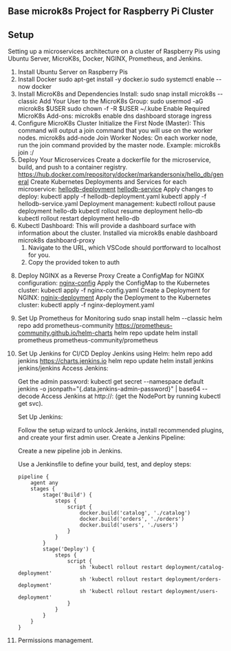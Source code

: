 ## Base microk8s Project for Raspberry Pi Cluster ##

## Setup ##
Setting up a microservices architecture on a cluster of Raspberry Pis using Ubuntu Server, MicroK8s, Docker, NGINX, Prometheus, and Jenkins.

1. Install Ubuntu Server on Raspberry Pis
3. Install Docker
    sudo apt-get install -y docker.io
    sudo systemctl enable --now docker
4. Install MicroK8s and Dependencies
    Install:
        sudo snap install microk8s --classic
    Add Your User to the MicroK8s Group:
        sudo usermod -aG microk8s $USER
        sudo chown -f -R $USER ~/.kube
    Enable Required MicroK8s Add-ons:
        microk8s enable dns dashboard storage ingress
5. Configure MicroK8s Cluster
    Initialize the First Node (Master):
    This command will output a join command that you will use on the worker nodes.
        microk8s add-node
    Join Worker Nodes:
    On each worker node, run the join command provided by the master node. Example:
        microk8s join <master-node-ip>:<port>/<token>
6. Deploy Your Microservices
    Create a dockerfile for the microservice, build, and push to a container registry.
        https://hub.docker.com/repository/docker/markandersonix/hello_db/general
    Create Kubernetes Deployments and Services for each microservice:
        [hellodb-deployment](hello_db/hellodb-deployment.yaml)
        [hellodb-service](hello_db/hellodb-service.yaml)
    Apply changes to deploy:
        kubectl apply -f hellodb-deployment.yaml
        kubectl apply -f hellodb-service.yaml
    Deployment management:
        kubectl rollout pause deployment hello-db
        kubectl rollout resume deployment hello-db
        kubectl rollout restart deployment hello-db
7. Kubectl Dashboard:
    This will provide a dashboard surface with information about the cluster.
    Installed via
        microk8s enable dashboard
        microk8s dashboard-proxy
    1. Navigate to the URL, which VSCode should portforward to localhost for you.
    2. Copy the provided token to auth
    
<!-- TODO -->
8.  Deploy NGINX as a Reverse Proxy
    Create a ConfigMap for NGINX configuration:
        [nginx-config](nginx-config.yaml)
    Apply the ConfigMap to the Kubernetes cluster:
        kubectl apply -f nginx-config.yaml
    Create a Deployment for NGINX:
        [nginix-deployment](nginx/nginx-deployment.yaml)
    Apply the Deployment to the Kubernetes cluster:
        kubectl apply -f nginx-deployment.yaml
9.  Set Up Prometheus for Monitoring
    sudo snap install helm --classic
    helm repo add prometheus-community https://prometheus-community.github.io/helm-charts
    helm repo update
    helm install prometheus prometheus-community/prometheus
10. Set Up Jenkins for CI/CD
    Deploy Jenkins using Helm:
        helm repo add jenkins https://charts.jenkins.io
        helm repo update
        helm install jenkins jenkins/jenkins
    Access Jenkins:

    Get the admin password:
        kubectl get secret --namespace default jenkins -o jsonpath="{.data.jenkins-admin-password}" | base64 --decode
    Access Jenkins at http://<Node-IP>:<NodePort> (get the NodePort by running kubectl get svc).

    Set Up Jenkins:

    Follow the setup wizard to unlock Jenkins, install recommended plugins, and create your first admin user.
    Create a Jenkins Pipeline:

    Create a new pipeline job in Jenkins.

    Use a Jenkinsfile to define your build, test, and deploy steps:

        pipeline {
            agent any
            stages {
                stage('Build') {
                    steps {
                        script {
                            docker.build('catalog', './catalog')
                            docker.build('orders', './orders')
                            docker.build('users', './users')
                        }
                    }
                }
                stage('Deploy') {
                    steps {
                        script {
                            sh 'kubectl rollout restart deployment/catalog-deployment'
                            sh 'kubectl rollout restart deployment/orders-deployment'
                            sh 'kubectl rollout restart deployment/users-deployment'
                        }
                    }
                }
            }
        }
11. Permissions management.